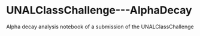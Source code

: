 # UNALClassChallenge---AlphaDecay
Alpha decay analysis notebook of a submission of the UNALClassChallenge
